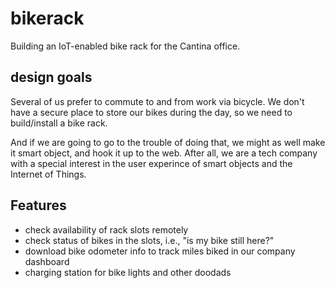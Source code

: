 bikerack
========

Building an IoT-enabled bike rack for the Cantina office.

## design goals

Several of us prefer to commute to and from work via bicycle. We don't have a secure place to store our bikes during the day, so we need to build/install a bike rack.

And if we are going to go to the trouble of doing that, we might as well make it smart object, and hook it up to the web. After all, we are a tech company with a special interest in the user experince of smart objects and the Internet of Things.

## Features

* check availability of rack slots remotely
* check status of bikes in the slots, i.e., "is my bike still here?"
* download bike odometer info to track miles biked in our company dashboard
* charging station for bike lights and other doodads

